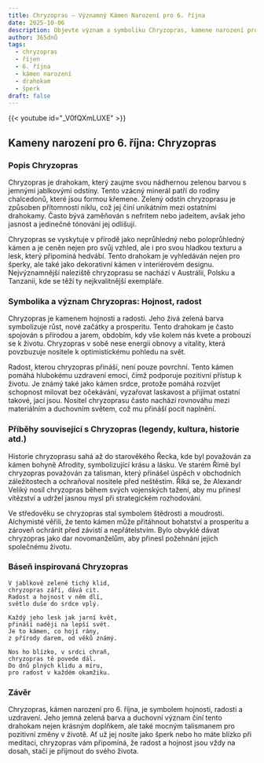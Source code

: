 ```yaml
---
title: Chryzopras – Významný Kámen Narození pro 6. října
date: 2025-10-06
description: Objevte význam a symboliku Chryzopras, kamene narození pro 6. října, který symbolizuje Hojnost, radost. Přečtěte si legendy a inspirující příběhy.
author: 365dnů
tags:
  - chryzopras
  - říjen
  - 6. října
  - kámen narození
  - drahokam
  - šperk
draft: false
---
```


{{< youtube id="_V0fQXmLUXE" >}}

## Kameny narození pro 6. října: Chryzopras

### Popis Chryzopras

Chryzopras je drahokam, který zaujme svou nádhernou zelenou barvou s jemnými jablkovými odstíny. Tento vzácný minerál patří do rodiny chalcedonů, které jsou formou křemene. Zelený odstín chryzoprasu je způsoben přítomností niklu, což jej činí unikátním mezi ostatními drahokamy. Často bývá zaměňován s nefritem nebo jadeitem, avšak jeho jasnost a jedinečné tónování jej odlišují.

Chryzopras se vyskytuje v přírodě jako neprůhledný nebo poloprůhledný kámen a je ceněn nejen pro svůj vzhled, ale i pro svou hladkou texturu a lesk, který připomíná hedvábí. Tento drahokam je vyhledáván nejen pro šperky, ale také jako dekorativní kámen v interiérovém designu. Nejvýznamnější naleziště chryzoprasu se nachází v Austrálii, Polsku a Tanzanii, kde se těží ty nejkvalitnější exempláře.

### Symbolika a význam Chryzopras: Hojnost, radost

Chryzopras je kamenem hojnosti a radosti. Jeho živá zelená barva symbolizuje růst, nové začátky a prosperitu. Tento drahokam je často spojován s přírodou a jarem, obdobím, kdy vše kolem nás kvete a probouzí se k životu. Chryzopras v sobě nese energii obnovy a vitality, která povzbuzuje nositele k optimistickému pohledu na svět.

Radost, kterou chryzopras přináší, není pouze povrchní. Tento kámen pomáhá hlubokému uzdravení emocí, čímž podporuje pozitivní přístup k životu. Je známý také jako kámen srdce, protože pomáhá rozvíjet schopnost milovat bez očekávání, vyzařovat laskavost a přijímat ostatní takové, jací jsou. Nositel chryzoprasu často nachází rovnováhu mezi materiálním a duchovním světem, což mu přináší pocit naplnění.

### Příběhy související s Chryzopras (legendy, kultura, historie atd.)

Historie chryzoprasu sahá až do starověkého Řecka, kde byl považován za kámen bohyně Afrodity, symbolizující krásu a lásku. Ve starém Římě byl chryzopras považován za talisman, který přinášel úspěch v obchodních záležitostech a ochraňoval nositele před neštěstím. Říká se, že Alexandr Veliký nosil chryzopras během svých vojenských tažení, aby mu přinesl vítězství a udržel jasnou mysl při strategickém rozhodování.

Ve středověku se chryzopras stal symbolem štědrosti a moudrosti. Alchymisté věřili, že tento kámen může přitáhnout bohatství a prosperitu a zároveň ochránit před závistí a nepřátelstvím. Bylo obvyklé dávat chryzopras jako dar novomanželům, aby přinesl požehnání jejich společnému životu.

### Báseň inspirovaná Chryzopras

```
V jablkově zelené tichý klid,  
chryzopras září, dává cit.  
Radost a hojnost v něm dlí,  
světlo duše do srdce vplý.

Každý jeho lesk jak jarní květ,  
přináší naději na lepší svět.  
Je to kámen, co hojí rány,  
z přírody darem, od věků známý.

Nos ho blízko, v srdci chraň,  
chryzopras tě povede dál.  
Do dnů plných klidu a míru,  
pro radost v každém okamžiku.
```

### Závěr

Chryzopras, kámen narození pro 6. října, je symbolem hojnosti, radosti a uzdravení. Jeho jemná zelená barva a duchovní význam činí tento drahokam nejen krásným doplňkem, ale také mocným talismanem pro pozitivní změny v životě. Ať už jej nosíte jako šperk nebo ho máte blízko při meditaci, chryzopras vám připomíná, že radost a hojnost jsou vždy na dosah, stačí je přijmout do svého života.